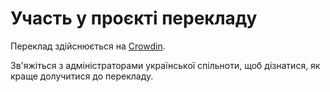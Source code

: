 # Участь у проєкті перекладу

Переклад здійснюється на [Crowdin](https://crowdin.com/project/rustukrainian/uk).

Зв'яжіться з адміністраторами української спільноти, щоб дізнатися, як краще долучитися до перекладу.

